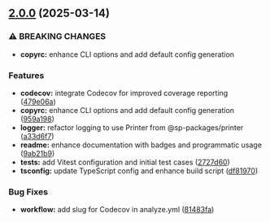 ## [2.0.0](https://github.com/SP-Packages/copyrc/compare/v1.0.0...v2.0.0) (2025-03-14)

### ⚠ BREAKING CHANGES

* **copyrc:** enhance CLI options and add default config generation

### Features

* **codecov:** integrate Codecov for improved coverage reporting ([479e06a](https://github.com/SP-Packages/copyrc/commit/479e06a8b25c2ed117a6ce4b6b57c7f8ba9fb528))
* **copyrc:** enhance CLI options and add default config generation ([959a198](https://github.com/SP-Packages/copyrc/commit/959a1983a59ac493eb1e1a5c8ac1f06f2a7234f7))
* **logger:** refactor logging to use Printer from @sp-packages/printer ([a33d6f7](https://github.com/SP-Packages/copyrc/commit/a33d6f72592667d3b385077c94bd6794ec5c0a15))
* **readme:** enhance documentation with badges and programmatic usage ([9ab21b9](https://github.com/SP-Packages/copyrc/commit/9ab21b9df6f844c8c5911695e4dac1454d4a094b))
* **tests:** add Vitest configuration and initial test cases ([2727d60](https://github.com/SP-Packages/copyrc/commit/2727d60c8c3942560057663032f6ca96bc16bab3))
* **tsconfig:** update TypeScript config and enhance build script ([df81970](https://github.com/SP-Packages/copyrc/commit/df819708537ad2941d31d86e1be38131cb9143eb))

### Bug Fixes

* **workflow:** add slug for Codecov in analyze.yml ([81483fa](https://github.com/SP-Packages/copyrc/commit/81483fadb6a2a446aba52d40d5f2a89a7453849d))
